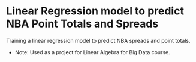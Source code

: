# Linear Regression model to predict NBA Point Totals and Spreads
Training a linear regression model to predict NBA spreads and point totals. 
- Note: Used as a project for Linear Algebra for Big Data course. 
